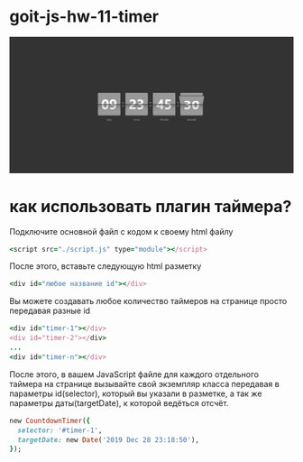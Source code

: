 # goit-js-hw-11-timer

![print scrin](homework/image.jpg)

# как использовать плагин таймера?

Подключите основной файл с кодом к своему html файлу
```ruby
<script src="./script.js" type="module"></script>
```

После этого, вставьте следующую html разметку
```ruby
<div id="любое название id"></div>
```

Вы можете создавать любое количество таймеров на странице
просто передавая разные id
```ruby
<div id="timer-1"></div>
<div id="timer-2"></div>
...
<div id="timer-n"></div>
```

После этого, в вашем JavaScript файле для каждого отдельного таймера на странице
вызывайте свой экземпляр класса передавая в параметры id(selector), который вы указали в
разметке, а так же параметры даты(targetDate), к которой ведёться отсчёт.

```ruby
new CountdownTimer({
  selector: '#timer-1',
  targetDate: new Date('2019 Dec 28 23:18:50'),
});
```